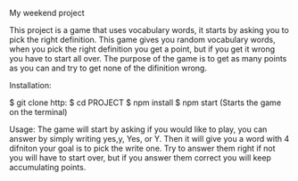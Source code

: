My weekend project

This project is a game that uses vocabulary words, it starts by asking you to pick the right definition. This game gives you random vocabulary words, when you pick the right definition you get a point, but if you get it wrong you have to start all over. The purpose of the game is to get as many points as you can and try to get none of the difinition wrong. 


Installation: 

$ git clone http:
$ cd PROJECT
$ npm install
$ npm start (Starts the game on the terminal)


Usage: 
The game will start by asking if you would like to play, you can answer by simply writing yes,y, Yes, or Y. Then it will give you a word with 4 difniton your goal is to pick the write one. Try to answer them right if not you will have to start over, but if you answer them correct you will keep accumulating points. 



